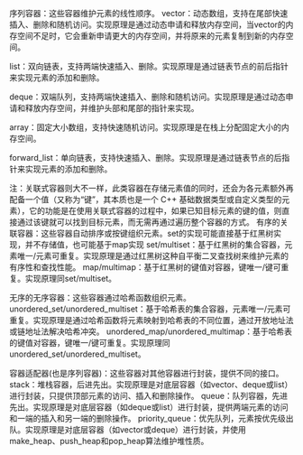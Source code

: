 序列容器：这些容器维护元素的线性顺序。
vector：动态数组，支持在尾部快速插入、删除和随机访问。实现原理是通过动态申请和释放内存空间，当vector的内存空间不足时，它会重新申请更大的内存空间，并将原来的元素复制到新的内存空间。

list：双向链表，支持两端快速插入、删除。实现原理是通过链表节点的前后指针来实现元素的添加和删除。

deque：双端队列，支持两端快速插入、删除和随机访问。实现原理是通过动态申请和释放内存空间，并维护头部和尾部的指针来实现。

array：固定大小数组，支持快速随机访问。实现原理是在栈上分配固定大小的内存空间。

forward_list：单向链表，支持快速插入、删除。实现原理是通过链表节点的后指针来实现元素的添加和删除。


注：关联式容器则大不一样，此类容器在存储元素值的同时，还会为各元素额外再配备一个值（又称为“键”，其本质也是一个 C++ 基础数据类型或自定义类型的元素），它的功能是在使用关联式容器的过程中，如果已知目标元素的键的值，则直接通过该键就可以找到目标元素，而无需再通过遍历整个容器的方式。
有序的关联容器：这些容器自动排序或按键组织元素。set的实现可能直接基于红黑树实现，并不存储值，也可能基于map实现
set/multiset：基于红黑树的集合容器，元素唯一/元素可重复。实现原理是通过红黑树这种自平衡二叉查找树来维护元素的有序性和查找性能。
map/multimap：基于红黑树的键值对容器，键唯一/键可重复。实现原理同set/multiset。

无序的无序容器：这些容器通过哈希函数组织元素。
unordered_set/unordered_multiset：基于哈希表的集合容器，元素唯一/元素可重复。实现原理是通过哈希函数将元素映射到哈希表的不同位置，通过开放地址法或链地址法解决哈希冲突。
unordered_map/unordered_multimap：基于哈希表的键值对容器，键唯一/键可重复。实现原理同unordered_set/unordered_multiset。



容器适配器(也是序列容器)：这些容器对其他容器进行封装，提供不同的接口。
stack：堆栈容器，后进先出。实现原理是对底层容器（如vector、deque或list）进行封装，只提供顶部元素的访问、插入和删除操作。
queue：队列容器，先进先出。实现原理是对底层容器（如deque或list）进行封装，提供两端元素的访问和一端的插入和另一端的删除操作。
priority_queue：优先队列，元素按优先级出队。实现原理是对底层容器（如vector或deque）进行封装，并使用make_heap、push_heap和pop_heap算法维护堆性质。

